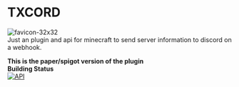 # TXCORD
![favicon-32x32](https://github.com/ThexGameLord/TXCORD/assets/69915399/0363ad4f-93e9-4767-9aae-a741325587cc)<br>
Just an plugin and api for minecraft to send server information to discord on a webhook.

**This is the paper/spigot version of the plugin**<br>
**Building Status**<br>
[![API](https://github.com/ThexGameLord/TXCORD/actions/workflows/API-test.yml/badge.svg?branch=API)](https://github.com/ThexGameLord/TXCORD/actions/workflows/API-test.yml)


